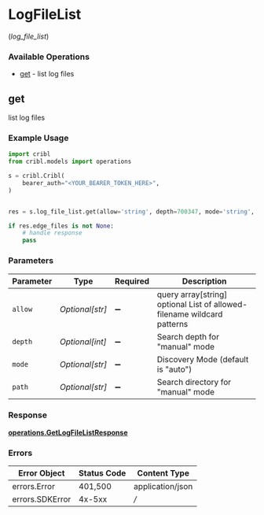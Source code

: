 # LogFileList
(*log_file_list*)

### Available Operations

* [get](#get) - list log files

## get

list log files

### Example Usage

```python
import cribl
from cribl.models import operations

s = cribl.Cribl(
    bearer_auth="<YOUR_BEARER_TOKEN_HERE>",
)


res = s.log_file_list.get(allow='string', depth=700347, mode='string', path='string')

if res.edge_files is not None:
    # handle response
    pass
```

### Parameters

| Parameter                                                               | Type                                                                    | Required                                                                | Description                                                             |
| ----------------------------------------------------------------------- | ----------------------------------------------------------------------- | ----------------------------------------------------------------------- | ----------------------------------------------------------------------- |
| `allow`                                                                 | *Optional[str]*                                                         | :heavy_minus_sign:                                                      | query array[string] optional List of allowed-filename wildcard patterns |
| `depth`                                                                 | *Optional[int]*                                                         | :heavy_minus_sign:                                                      | Search depth for "manual" mode                                          |
| `mode`                                                                  | *Optional[str]*                                                         | :heavy_minus_sign:                                                      | Discovery Mode (default is "auto")                                      |
| `path`                                                                  | *Optional[str]*                                                         | :heavy_minus_sign:                                                      | Search directory for "manual" mode                                      |


### Response

**[operations.GetLogFileListResponse](../../models/operations/getlogfilelistresponse.md)**
### Errors

| Error Object     | Status Code      | Content Type     |
| ---------------- | ---------------- | ---------------- |
| errors.Error     | 401,500          | application/json |
| errors.SDKError  | 4x-5xx           | */*              |
